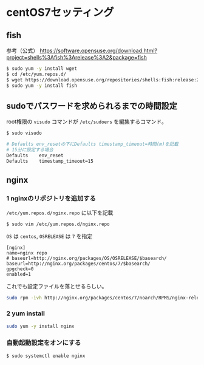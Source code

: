# centOS7セッティング

## fish
参考（公式）
https://software.opensuse.org/download.html?project=shells%3Afish%3Arelease%3A2&package=fish

```sh
$ sudo yum -y install wget
$ cd /etc/yum.repos.d/
$ wget https://download.opensuse.org/repositories/shells:fish:release:2/CentOS_7/shells:fish:release:2.repo
$ sudo yum -y install fish
```

## sudoでパスワードを求められるまでの時間設定
root権限の `visudo` コマンドが `/etc/sudoers` を編集するコマンド。

```sh
$ sudo visudo
```

```sh
# Defaults env_resetの下にDefaults timestamp_timeout=時間(m)を記載
# 15分に設定する場合
Defaults    env_reset
Defaults    timestamp_timeout=15
```

## nginx
### 1 nginxのリポジトリを追加する
`/etc/yum.repos.d/nginx.repo` に以下を記載

```
$ sudo vim /etc/yum.repos.d/nginx.repo
```

`OS` は `centos`, `OSRELEASE` は `7` を指定

```
[nginx]
name=nginx repo
# baseurl=http://nginx.org/packages/OS/OSRELEASE/$basearch/
baseurl=http://nginx.org/packages/centos/7/$basearch/
gpgcheck=0
enabled=1
```

これでも設定ファイルを落とせるらしい。

```sh
sudo rpm -ivh http://nginx.org/packages/centos/7/noarch/RPMS/nginx-release-centos-7-0.el7.ngx.noarch.rpm
```

### 2 yum install
```sh
sudo yum -y install nginx
```

### 自動起動設定をオンにする
```sh
$ sudo systemctl enable nginx
```
